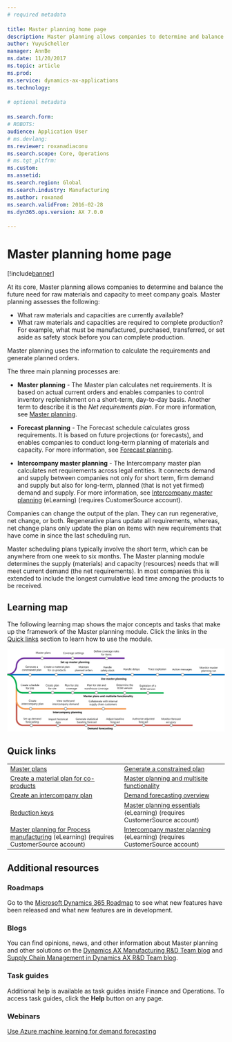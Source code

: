 ```yaml
---
# required metadata

title: Master planning home page
description: Master planning allows companies to determine and balance the future need for raw materials and capacity to meet company goals. 
author: YuyuScheller
manager: AnnBe
ms.date: 11/20/2017
ms.topic: article
ms.prod: 
ms.service: dynamics-ax-applications
ms.technology: 

# optional metadata

ms.search.form: 
# ROBOTS: 
audience: Application User
# ms.devlang: 
ms.reviewer: roxanadiaconu
ms.search.scope: Core, Operations
# ms.tgt_pltfrm: 
ms.custom: 
ms.assetid: 
ms.search.region: Global
ms.search.industry: Manufacturing
ms.author: roxanad
ms.search.validFrom: 2016-02-28
ms.dyn365.ops.version: AX 7.0.0

---
```


# Master planning home page

[!include[banner](../includes/banner.md)]


At its core, Master planning allows companies to determine and balance the future need for raw materials and capacity to meet company goals. Master planning assesses the following: 

-  What raw materials and capacities are currently available? 
-  What raw materials and capacities are required to complete production? For example, what must be manufactured, purchased, transferred, or set aside as safety stock before you can complete production.

Master planning uses the information to calculate the requirements and generate planned orders.

The three main planning processes are:

-  **Master planning** - The Master plan calculates net requirements. It is based on actual current orders and enables companies to control inventory replenishment on a short-term, day-to-day basis. Another term to describe it is the *Net requirements plan*. For more information, see [Master planning](master-plans.md). 

-  **Forecast planning** - The Forecast schedule calculates gross requirements. It is based on future projections (or forecasts), and enables companies to conduct long-term planning of materials and capacity. For more information, see [Forecast planning](introduction-demand-forecasting.md). 

-  **Intercompany master planning** - The Intercompany master plan calculates net requirements across legal entities. It connects demand and supply between companies not only for short term, firm demand and supply but also for long-term, planned (that is not yet firmed) demand and supply. For more information, see [Intercompany master planning](https://mbspartner.microsoft.com/AX/CourseOverview/1276)  (eLearning) (requires CustomerSource account). 

Companies can change the output of the plan. They can run regenerative, net change, or both. Regenerative plans update all requirements, whereas, net change plans only update the plan on items with new requirements that have come in since the last scheduling run.

Master scheduling plans typically involve the short term, which can be anywhere from one week to six months. The Master planning module determines the supply (materials) and capacity (resources) needs that will meet current demand (the net requirements). In most companies this is extended to include the longest cumulative lead time among the products to be received.

## Learning map

The following learning map shows the major concepts and tasks that make up the framework of the Master planning module. Click the links in the [Quick links](#quick-links) section to learn how to use the module.

[![Learning map for master planning](./media/master-planning-learning-map.png)](./media/master-planning-learning-map.png)

## Quick links
|      |   |
|------|---|
|        [Master plans](master-plans.md)       |     [Generate a constrained plan](./tasks/constrained-plan.md)  |
| [Create a material plan for co-products](./tasks/create-material-plan-co-products.md)   |  [Master planning and multisite functionality](master-plan-multisite-functionality.md)  |
| [Create an intercompany plan](./tasks/create-intercompany-plan.md) | [Demand forecasting overview](introduction-demand-forecasting.md)  | 
|[Reduction keys](reduction-keys.md)| [Master planning essentials](https://mbspartner.microsoft.com/AX/CourseOverview/1275) (eLearning) (requires CustomerSource account)     |
|  [Master planning for Process manufacturing](https://mbspartner.microsoft.com/D365E/CourseOverview/1514) (eLearning) (requires CustomerSource account) | [Intercompany master planning](https://mbspartner.microsoft.com/AX/CourseOverview/1276) (eLearning) (requires CustomerSource account)|
                                  
## Additional resources

### Roadmaps
Go to the [Microsoft Dynamics 365 Roadmap](https://roadmap.dynamics.com/) to see what new features have been released and what new features are in development.

### Blogs
You can find opinions, news, and other information about Master planning and other solutions on the
[Dynamics AX Manufacturing R&D Team blog](https://blogs.msdn.microsoft.com/axmfg) and [Supply Chain Management in Dynamics AX R&D Team blog](https://blogs.msdn.microsoft.com/dynamicsaxscm).

### Task guides
Additional help is available as task guides inside Finance and Operations. To access task guides, click the **Help** button on any page.

### Webinars
[Use Azure machine learning for demand forecasting](https://www.youtube.com/watch?v=4nQsccdFFDA&feature=youtu.be)




